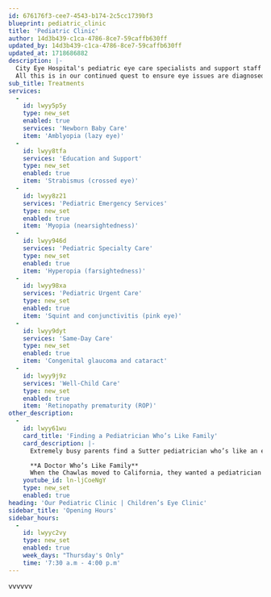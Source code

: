 ```yaml
---
id: 676176f3-cee7-4543-b174-2c5cc1739bf3
blueprint: pediatric_clinic
title: 'Pediatric Clinic'
author: 14d3b439-c1ca-4786-8ce7-59caffb630ff
updated_by: 14d3b439-c1ca-4786-8ce7-59caffb630ff
updated_at: 1718686882
description: |-
  City Eye Hospital's pediatric eye care specialists and support staff are committed to enabling you access to world-class eye care for your child, from early childhood all through adolescence and young adulthood. This is in our continued quest to Whether you are looking for pediatric eye care for an ongoing condition or a growing concern or want to confirm that your child’s vision development is on track, City Eye Hospital will deliver the care you need in a welcoming environment. 
  All this is in our continued quest to ensure eye issues are diagnosed and treated as early as possible. City Eye Hospital offers specialist treatment across a wide spectrum of common and complex childhood issues and conditions, including:
sub_title: Treatments
services:
  -
    id: lwyy5p5y
    type: new_set
    enabled: true
    services: 'Newborn Baby Care'
    item: 'Amblyopia (lazy eye)'
  -
    id: lwyy8tfa
    services: 'Education and Support'
    type: new_set
    enabled: true
    item: 'Strabismus (crossed eye)'
  -
    id: lwyy8z21
    services: 'Pediatric Emergency Services'
    type: new_set
    enabled: true
    item: 'Myopia (nearsightedness)'
  -
    id: lwyy946d
    services: 'Pediatric Specialty Care'
    type: new_set
    enabled: true
    item: 'Hyperopia (farsightedness)'
  -
    id: lwyy98xa
    services: 'Pediatric Urgent Care'
    type: new_set
    enabled: true
    item: 'Squint and conjunctivitis (pink eye)'
  -
    id: lwyy9dyt
    services: 'Same-Day Care'
    type: new_set
    enabled: true
    item: 'Congenital glaucoma and cataract'
  -
    id: lwyy9j9z
    services: 'Well-Child Care'
    type: new_set
    enabled: true
    item: 'Retinopathy prematurity (ROP)'
other_description:
  -
    id: lwyy61wu
    card_title: 'Finding a Pediatrician Who’s Like Family'
    card_description: |-
      Extremely busy parents find a Sutter pediatrician who’s like an extension of the family. Get to know the Chawla family and how they met a pediatrician who listens without judgment, is communicative and responsive, and offers the support they need.

      **A Doctor Who’s Like Family**
      When the Chawlas moved to California, they wanted a pediatrician who felt like family. At Sutter, they extended their support system with a doctor who listened to their needs and advocated for their health.
    youtube_id: ln-ljCoeNgY
    type: new_set
    enabled: true
heading: 'Our Pediatric Clinic | Children’s Eye Clinic'
sidebar_title: 'Opening Hours'
sidebar_hours:
  -
    id: lwyyc2vy
    type: new_set
    enabled: true
    week_days: "Thursday's Only"
    time: '7:30 a.m - 4:00 p.m'
---
```

vvvvvv